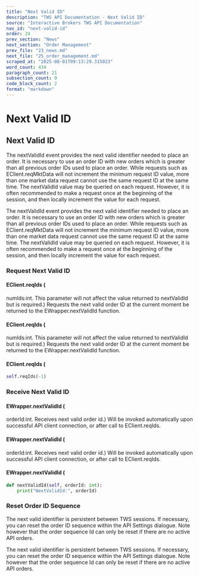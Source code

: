 ```yaml
---
title: "Next Valid ID"
description: "TWS API Documentation - Next Valid ID"
source: "Interactive Brokers TWS API Documentation"
nav_id: "next-valid-id"
order: 24
prev_section: "News"
next_section: "Order Management"
prev_file: "23_news.md"
next_file: "25_order_management.md"
scraped_at: "2025-08-01T09:13:29.315023"
word_count: 434
paragraph_count: 21
subsection_count: 9
code_block_count: 2
format: "markdown"
---
```


# Next Valid ID

## Next Valid ID

The nextValidId event provides the next valid identifier needed to place an order. It is necessary to use an order ID with new orders which is greater than all previous order IDs used to place an order. While requests such as EClient.reqMktData will not increment the minimum request ID value, more than one market data request cannot use the same request ID at the same time.
The nextValidId value may be queried on each request. However, it is often recommended to make a request once at the beginning of the session, and then locally increment the value for each request.

The nextValidId event provides the next valid identifier needed to place an order. It is necessary to use an order ID with new orders which is greater than all previous order IDs used to place an order. While requests such as EClient.reqMktData will not increment the minimum request ID value, more than one market data request cannot use the same request ID at the same time.
The nextValidId value may be queried on each request. However, it is often recommended to make a request once at the beginning of the session, and then locally increment the value for each request.

### Request Next Valid ID

#### EClient.reqIds (

numIds:int. This parameter will not affect the value returned to nextValidId but is required.)
Requests the next valid order ID at the current moment be returned to the EWrapper.nextValidId function.

#### EClient.reqIds (

numIds:int. This parameter will not affect the value returned to nextValidId but is required.)
Requests the next valid order ID at the current moment be returned to the EWrapper.nextValidId function.

#### EClient.reqIds (

```python
self.reqIds(-1)
```

### Receive Next Valid ID

#### EWrapper.nextValidId (

orderId:int. Receives next valid order id.)
Will be invoked automatically upon successful API client connection, or after call to EClient.reqIds.

#### EWrapper.nextValidId (

orderId:int. Receives next valid order id.)
Will be invoked automatically upon successful API client connection, or after call to EClient.reqIds.

#### EWrapper.nextValidId (

```python
def nextValidId(self, orderId: int):
    print("NextValidId:", orderId)
```

### Reset Order ID Sequence

The next valid identifier is persistent between TWS sessions.
If necessary, you can reset the order ID sequence within the API Settings dialogue. Note however that the order sequence Id can only be reset if there are no active API orders.

The next valid identifier is persistent between TWS sessions.
If necessary, you can reset the order ID sequence within the API Settings dialogue. Note however that the order sequence Id can only be reset if there are no active API orders.